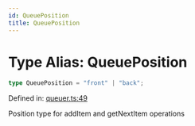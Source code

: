 ```yaml
---
id: QueuePosition
title: QueuePosition
---
```


<!-- DO NOT EDIT: this page is autogenerated from the type comments -->

# Type Alias: QueuePosition

```ts
type QueuePosition = "front" | "back";
```

Defined in: [queuer.ts:49](https://github.com/TanStack/pacer/blob/main/packages/pacer/src/queuer.ts#L49)

Position type for addItem and getNextItem operations
